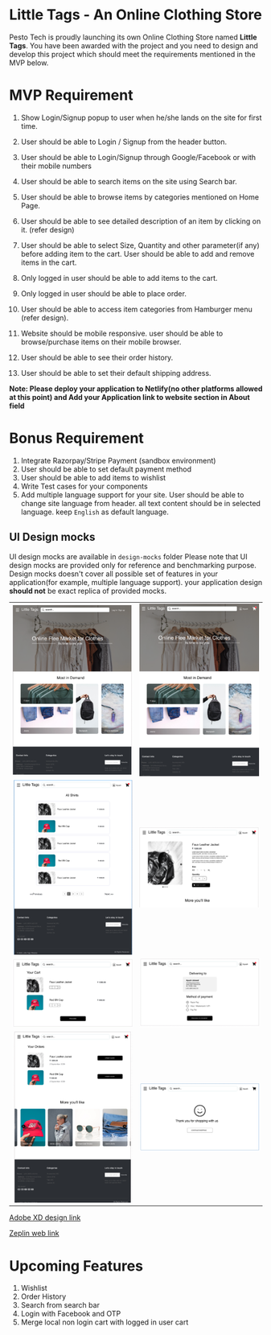 # Little Tags - An Online Clothing Store

Pesto Tech is proudly launching its own Online Clothing Store named **Little Tags**. You have been awarded with the project and you need to design and develop this project which should meet the requirements mentioned in the MVP below.

# MVP Requirement

1. Show Login/Signup popup to user when he/she lands on the site for first time.
2. User should be able to Login / Signup from the header button.
3. User should be able to Login/Signup through Google/Facebook or with their mobile numbers
4. User should be able to search items on the site using Search bar.
5. User should be able to browse items by categories mentioned on Home Page.
6. User should be able to see detailed description of an item by clicking on it. (refer design)
7. User should be able to select Size, Quantity and other parameter(if any) before adding item to the cart.
   User should be able to add and remove items in the cart.
8. Only logged in user should be able to add items to the cart.
9. Only logged in user should be able to place order.
10. User should be able to access item categories from Hamburger menu (refer design).

11. Website should be mobile responsive. user should be able to browse/purchase items on their mobile browser.
12. User should be able to see their order history.
13. User should be able to set their default shipping address.

**Note: Please deploy your application to Netlify(no other platforms allowed at this point) and Add your Application link to website section in About field**

# Bonus Requirement

1. Integrate Razorpay/Stripe Payment (sandbox environment)
2. User should be able to set default payment method
3. User should be able to add items to wishlist
4. Write Test cases for your components
5. Add multiple language support for your site. User should be able to change site language from header. all text content should be in selected language. keep `English` as default language.

## UI Design mocks

UI design mocks are available in `design-mocks` folder
Please note that UI design mocks are provided only for reference and benchmarking purpose. Design mocks doesn't cover all possible set of features in your application(for example, multiple language support). your application design **should not** be exact replica of provided mocks.

|                                    |                                        |
| :--------------------------------: | :------------------------------------: |
|     ![](design-mocks/home.png)     |  ![](design-mocks/home_logged_in.png)  |
| ![](design-mocks/product_list.png) |     ![](design-mocks/product.png)      |
|     ![](design-mocks/cart.png)     |     ![](design-mocks/checkout.png)     |
|    ![](design-mocks/orders.png)    | ![](design-mocks/successful_order.png) |

[Adobe XD design link](https://drive.google.com/file/d/1_e7X57CoN7YhDlapVlLkL14ksVTzAwQh/view?usp=sharing)

[Zeplin web link](https://zpl.io/a7j7MJE)

# Upcoming Features

1. Wishlist
2. Order History
3. Search from search bar
4. Login with Facebook and OTP
5. Merge local non login cart with logged in user cart


